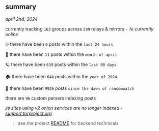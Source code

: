 
## summary
_april 2nd, 2024_

currently tracking `163` groups across `299` relays & mirrors - _`76` currently online_

⏲ there have been `6` posts within the `last 24 hours`

🦈 there have been `11` posts within the `month of april`

🪐 there have been `639` posts within the `last 90 days`

🏚 there have been `644` posts within the `year of 2024`

🦕 there have been `9926` posts `since the dawn of ransomwatch`

there are `96` custom parsers indexing posts

_`20` sites using v2 onion services are no longer indexed - [support.torproject.org](https://support.torproject.org/onionservices/v2-deprecation/)_

> see the project [README](https://github.com/joshhighet/ransomwatch#ransomwatch--) for backend technicals
